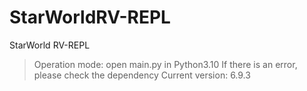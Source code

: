 # StarWorldRV-REPL
StarWorld RV-REPL

> Operation mode: open main.py in Python3.10
> If there is an error, please check the dependency
> Current version: 6.9.3

